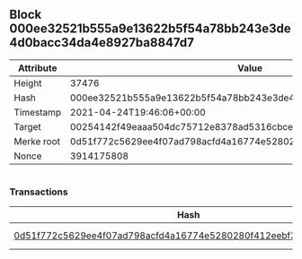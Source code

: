 ## Block 000ee32521b555a9e13622b5f54a78bb243e3de4d0bacc34da4e8927ba8847d7

Attribute | Value
--- | ---
Height | 37476
Hash | 000ee32521b555a9e13622b5f54a78bb243e3de4d0bacc34da4e8927ba8847d7
Timestamp | 2021-04-24T19:46:06+00:00
Target | 00254142f49eaaa504dc75712e8378ad5316cbcead634704b3734b6271167cc4
Merke root | 0d51f772c5629ee4f07ad798acfd4a16774e5280280f412eebf334b9eab7d5dd
Nonce | 3914175808

```

```

### Transactions

Hash | Amount
--- | ---
[0d51f772c5629ee4f07ad798acfd4a16774e5280280f412eebf334b9eab7d5dd](0d51f772c5629ee4f07ad798acfd4a16774e5280280f412eebf334b9eab7d5dd.md) | 10.00000000 SKEPTI 
